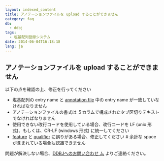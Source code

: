 ```yaml
---
layout: indexed_content
title: アノテーションファイルを upload することができません
category: faq
db:
  - ddbj
tags: 
  - 塩基配列登録システム
date: 2014-06-04T16:18:18
lang: ja
---
```


## アノテーションファイルを upload することができません

<p>以下の点を確認の上、修正を行ってください</p>
<!-- Nucleotide Sequence Submission System -->
<ul>
  <li>塩基配列の entry name と <a href="/ddbj/file-format-j.html#annotation">annotation file</a> 中の entry name が一致していなければなりません</li>
  <li>アノテーションファイルの書式は ５カラムで構成されたタブ区切りテキスト でなければなりません</li>
  <li>使用できない改行コードを使用している場合、改行コードを LF (unix 形式)、もしくは、CR-LF (windows 形式) に統一してください</li>
  <li><a href="/ddbj/features.html">feature</a> と <a href="/ddbj/qualifiers.html">qualifier</a> に誤りがある場合、修正してください # 余計な space が含まれている場合も認識できません</li>
</ul>
<p>問題が解決しない場合、<a href="/contact.html#to-ddbj">DDBJへのお問い合わせ ム</a> よりご連絡ください。 </p>